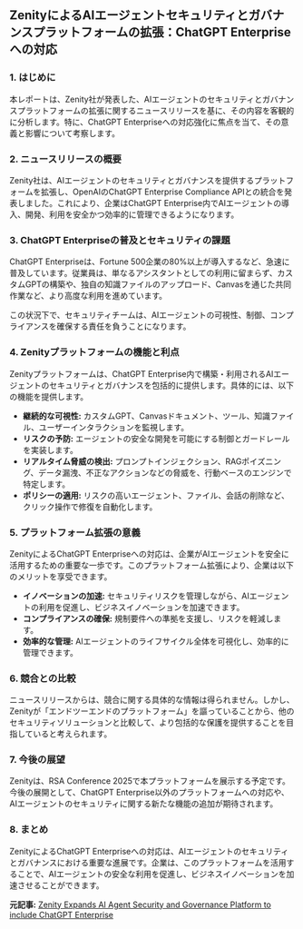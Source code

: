 ## ZenityによるAIエージェントセキュリティとガバナンスプラットフォームの拡張：ChatGPT Enterpriseへの対応

### 1. はじめに

本レポートは、Zenity社が発表した、AIエージェントのセキュリティとガバナンスプラットフォームの拡張に関するニュースリリースを基に、その内容を客観的に分析します。特に、ChatGPT Enterpriseへの対応強化に焦点を当て、その意義と影響について考察します。

### 2. ニュースリリースの概要

Zenity社は、AIエージェントのセキュリティとガバナンスを提供するプラットフォームを拡張し、OpenAIのChatGPT Enterprise Compliance APIとの統合を発表しました。これにより、企業はChatGPT Enterprise内でAIエージェントの導入、開発、利用を安全かつ効率的に管理できるようになります。

### 3. ChatGPT Enterpriseの普及とセキュリティの課題

ChatGPT Enterpriseは、Fortune 500企業の80%以上が導入するなど、急速に普及しています。従業員は、単なるアシスタントとしての利用に留まらず、カスタムGPTの構築や、独自の知識ファイルのアップロード、Canvasを通じた共同作業など、より高度な利用を進めています。

この状況下で、セキュリティチームは、AIエージェントの可視性、制御、コンプライアンスを確保する責任を負うことになります。

### 4. Zenityプラットフォームの機能と利点

Zenityプラットフォームは、ChatGPT Enterprise内で構築・利用されるAIエージェントのセキュリティとガバナンスを包括的に提供します。具体的には、以下の機能を提供します。

* **継続的な可視性:** カスタムGPT、Canvasドキュメント、ツール、知識ファイル、ユーザーインタラクションを監視します。
* **リスクの予防:** エージェントの安全な開発を可能にする制御とガードレールを実装します。
* **リアルタイム脅威の検出:** プロンプトインジェクション、RAGポイズニング、データ漏洩、不正なアクションなどの脅威を、行動ベースのエンジンで特定します。
* **ポリシーの適用:** リスクの高いエージェント、ファイル、会話の削除など、クリック操作で修復を自動化します。

### 5. プラットフォーム拡張の意義

ZenityによるChatGPT Enterpriseへの対応は、企業がAIエージェントを安全に活用するための重要な一歩です。このプラットフォーム拡張により、企業は以下のメリットを享受できます。

* **イノベーションの加速:** セキュリティリスクを管理しながら、AIエージェントの利用を促進し、ビジネスイノベーションを加速できます。
* **コンプライアンスの確保:** 規制要件への準拠を支援し、リスクを軽減します。
* **効率的な管理:** AIエージェントのライフサイクル全体を可視化し、効率的に管理できます。

### 6. 競合との比較

ニュースリリースからは、競合に関する具体的な情報は得られません。しかし、Zenityが「エンドツーエンドのプラットフォーム」を謳っていることから、他のセキュリティソリューションと比較して、より包括的な保護を提供することを目指していると考えられます。

### 7. 今後の展望

Zenityは、RSA Conference 2025で本プラットフォームを展示する予定です。今後の展開として、ChatGPT Enterprise以外のプラットフォームへの対応や、AIエージェントのセキュリティに関する新たな機能の追加が期待されます。

### 8. まとめ

ZenityによるChatGPT Enterpriseへの対応は、AIエージェントのセキュリティとガバナンスにおける重要な進展です。企業は、このプラットフォームを活用することで、AIエージェントの安全な利用を促進し、ビジネスイノベーションを加速させることができます。



**元記事:** [Zenity Expands AI Agent Security and Governance Platform to include ChatGPT Enterprise](https://www.prnewswire.com/news-releases/zenity-expands-ai-agent-security-and-governance-platform-to-include-chatgpt-enterprise-302435218.html)